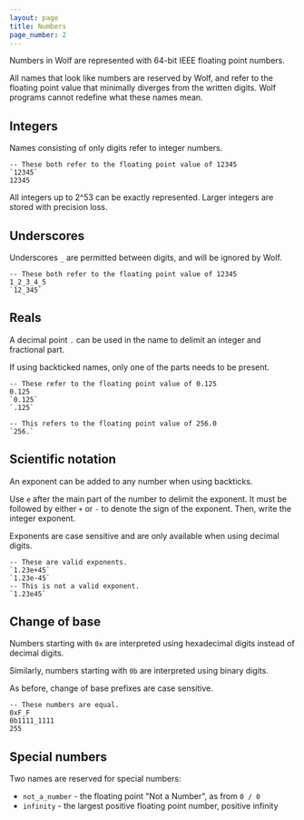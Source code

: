 ```yaml
---
layout: page
title: Numbers
page_number: 2
---
```


Numbers in Wolf are represented with 64-bit IEEE floating point numbers.

All names that look like numbers are reserved by Wolf, and refer to the floating
point value that minimally diverges from the written digits. Wolf programs
cannot redefine what these names mean.

## Integers

Names consisting of only digits refer to integer numbers.

```
-- These both refer to the floating point value of 12345
`12345`
12345
```

All integers up to 2^53 can be exactly represented. Larger integers are stored
with precision loss.

## Underscores

Underscores `_` are permitted between digits, and will be ignored by Wolf.

```
-- These both refer to the floating point value of 12345
1_2_3_4_5
`12_345`
```

## Reals

A decimal point `.` can be used in the name to delimit an integer and fractional
part.

If using backticked names, only one of the parts needs to be present.

```
-- These refer to the floating point value of 0.125
0.125
`0.125`
`.125`

-- This refers to the floating point value of 256.0
`256.`
```

## Scientific notation

An exponent can be added to any number when using backticks.

Use `e` after the main part of the number to delimit the exponent. It must be 
followed by either `+` or `-` to denote the sign of the exponent. Then, write
the integer exponent.

Exponents are case sensitive and are only available when using decimal digits.

```
-- These are valid exponents.
`1.23e+45`
`1.23e-45`
-- This is not a valid exponent.
`1.23e45`
```

## Change of base

Numbers starting with `0x` are interpreted using hexadecimal digits instead of
decimal digits.

Similarly, numbers starting with `0b` are interpreted using binary digits.

As before, change of base prefixes are case sensitive.

```
-- These numbers are equal.
0xF_F
0b1111_1111
255
```

## Special numbers

Two names are reserved for special numbers:

- `not_a_number` - the floating point "Not a Number", as from `0 / 0`
- `infinity` - the largest positive floating point number, positive infinity